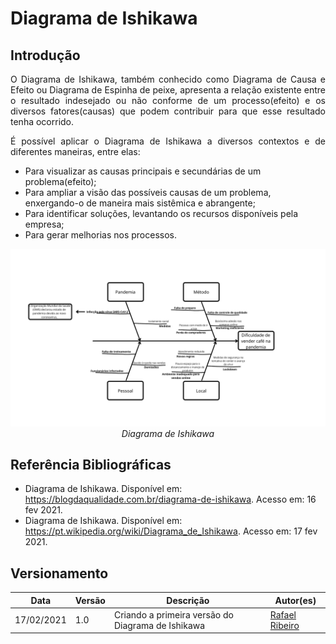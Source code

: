 # Diagrama de Ishikawa

## Introdução

<p align="justify">O Diagrama de Ishikawa, também conhecido como Diagrama de Causa e Efeito ou Diagrama de Espinha de peixe, apresenta a relação existente entre o resultado indesejado ou não conforme de um processo(efeito) e os diversos fatores(causas) que podem contribuir para que esse resultado tenha ocorrido.</p>

<p align="justify">É possível aplicar o Diagrama de Ishikawa a diversos contextos e de diferentes maneiras, entre elas:</p>

- Para visualizar as causas principais e secundárias de um problema(efeito);
- Para ampliar a visão das possíveis causas de um problema, enxergando-o de maneira mais sistêmica e abrangente;
- Para identificar soluções, levantando os recursos disponíveis pela empresa;
- Para gerar melhorias nos processos.

<p align="center">
    <img src="./../img/diagrama_de_ishikawa/diagrama_de_ishikawa.png"/>
    <br>
    <i>Diagrama de Ishikawa</i>
</p>

## Referência Bibliográficas
- Diagrama de Ishikawa. Disponível em: https://blogdaqualidade.com.br/diagrama-de-ishikawa. Acesso em: 16 fev 2021.
- Diagrama de Ishikawa. Disponível em: https://pt.wikipedia.org/wiki/Diagrama_de_Ishikawa. Acesso em: 17 fev 2021.


## Versionamento

| Data | Versão | Descrição | Autor(es) |
|------|------|------|------|
|17/02/2021|1.0|Criando a primeira versão do Diagrama de Ishikawa|[Rafael Ribeiro](https://github.com/rafaelflarrn)|